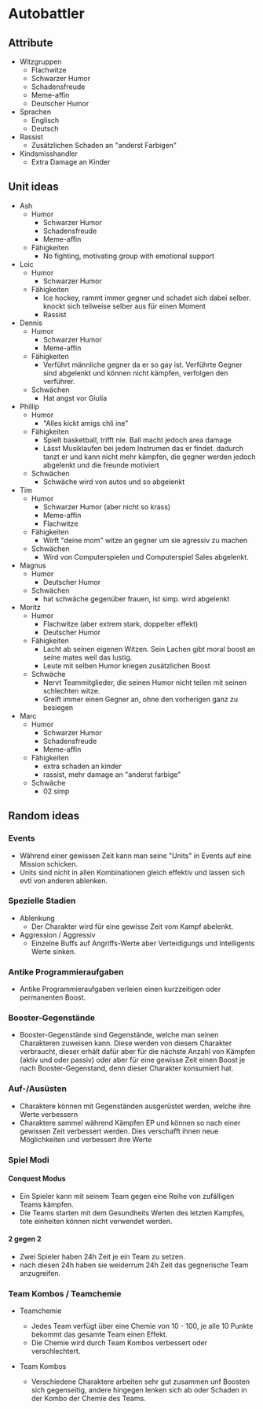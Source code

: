 # Autobattler

## Attribute

- Witzgruppen
    <!--tolle webseite: https://www.watson.ch/spass/lifestyle/991759181-diese-9-humor-typen-lachen-ab-jedem-sch-->
  - Flachwitze
  - Schwarzer Humor
  - Schadensfreude
  - Meme-affin
  - Deutscher Humor
- Sprachen
  - Englisch
  - Deutsch
- Rassist
  - Zusätzlichen Schaden an "anderst Farbigen"
- Kindsmisshandler
  - Extra Damage an Kinder

## Unit ideas

- Ash
  - Humor
    - Schwarzer Humor
    - Schadensfreude
    - Meme-affin
  - Fähigkeiten
    - No fighting, motivating group with emotional support
- Loic
  - Humor
    - Schwarzer Humor
  - Fähigkeiten
    - Ice hockey, rammt immer gegner und schadet sich dabei selber. knockt sich teilweise selber aus für einen
      Moment
    - Rassist
- Dennis
  - Humor
    - Schwarzer Humor
    - Meme-affin
  - Fähigkeiten
    - Verführt männliche gegner da er so gay ist. Verführte Gegner sind abgelenkt und können nicht kämpfen,
      verfolgen den verführer.
  - Schwächen
    - Hat angst vor Giulia
- Phillip
  - Humor
    - "Alles kickt amigs chli ine"
  - Fähigkeiten
    - Spielt basketball, trifft nie. Ball macht jedoch area damage
    - Lässt Musiklaufen bei jedem Instrumen das er findet. dadurch tanzt er und kann nicht mehr kämpfen, die gegner
      werden jedoch abgelenkt und die freunde motiviert
  - Schwächen
    - Schwäche wird von autos und so abgelenkt
- Tim
  - Humor
    - Schwarzer Humor (aber nicht so krass)
    - Meme-affin
    - Flachwitze
  - Fähigkeiten
    - Wirft "deine mom" witze an gegner um sie agressiv zu machen
  - Schwächen
    - Wird von Computerspielen und Computerspiel Sales abgelenkt.
- Magnus
  - Humor
    - Deutscher Humor
  - Schwächen
    - hat schwäche gegenüber frauen, ist simp. wird abgelenkt
- Moritz
  - Humor
    - Flachwitze (aber extrem stark, doppelter effekt)
    - Deutscher Humor
  - Fähigkeiten
    - Lacht ab seinen eigenen Witzen. Sein Lachen gibt moral boost an seine mates weil das lustig.
    - Leute mit selben Humor kriegen zusätzlichen Boost
  - Schwäche
    - Nervt Teammitglieder, die seinen Humor nicht teilen mit seinen schlechten witze.
    - Greift immer einen Gegner an, ohne den vorherigen ganz zu besiegen
- Marc
    - Humor
        - Schwarzer Humor
        - Schadensfreude
        - Meme-affin
    - Fähigkeiten
        - extra schaden an kinder
        - rassist, mehr damage an "anderst farbige"
    - Schwäche
        - 02 simp

## Random ideas

### Events

- Während einer gewissen Zeit kann man seine "Units" in Events auf eine Mission schicken.
- Units sind nicht in allen Kombinationen gleich effektiv und lassen sich evtl von anderen ablenken.

### Spezielle Stadien

- Ablenkung
  - Der Charakter wird für eine gewisse Zeit vom Kampf abelenkt.
- Aggression / Aggressiv
  - Einzelne Buffs auf Angriffs-Werte aber Verteidigungs und Intelligents Werte sinken.

### Antike Programmieraufgaben

- Antike Programmieraufgaben verleien einen kurzzeitigen oder permanenten Boost.

### Booster-Gegenstände

- Booster-Gegenstände sind Gegenstände, welche man seinen Charakteren zuweisen kann. Diese werden von diesem Charakter verbraucht, dieser erhält dafür aber für die nächste Anzahl von Kämpfen (aktiv und oder passiv) oder aber für eine gewisse Zeit einen Boost je nach Booster-Gegenstand, denn dieser Charakter konsumiert hat.

### Auf-/Ausüsten

- Charaktere können mit Gegenständen ausgerüstet werden, welche ihre Werte verbessern
- Charaktere sammel während Kämpfen EP und können so nach einer gewissen Zeit verbessert werden. Dies verschafft ihnen neue Möglichkeiten und verbessert ihre Werte

### Spiel Modi

#### Conquest Modus

- Ein Spieler kann mit seinem Team gegen eine Reihe von zufälligen Teams kämpfen. 
- Die Teams starten mit dem Gesundheits Werten des letzten Kampfes, tote einheiten können nicht verwendet werden.

#### 2 gegen 2

- Zwei Spieler haben 24h Zeit je ein Team zu setzen.
- nach diesen 24h haben sie weiderrum 24h Zeit das gegnerische Team anzugreifen.

### Team Kombos / Teamchemie

- Teamchemie
    - Jedes Team verfügt über eine Chemie von 10 - 100, je alle 10 Punkte bekommt das gesamte Team einen Effekt. 
    - Die Chemie wird durch Team Kombos verbessert oder verschlechtert.

- Team Kombos
    - Verschiedene Charaktere arbeiten sehr gut zusammen unf Boosten sich gegenseitig, andere hingegen lenken sich ab oder Schaden in der Kombo der Chemie des Teams.
